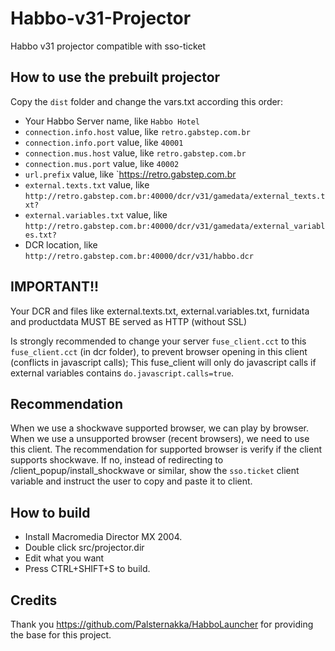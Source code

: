 # Habbo-v31-Projector
Habbo v31 projector compatible with sso-ticket

## How to use the prebuilt projector

Copy the `dist` folder and change the vars.txt according this order:

- Your Habbo Server name, like `Habbo Hotel`
- `connection.info.host` value, like `retro.gabstep.com.br`
- `connection.info.port` value, like `40001`
- `connection.mus.host` value, like `retro.gabstep.com.br`
- `connection.mus.port` value, like `40002`
- `url.prefix` value, like `https://retro.gabstep.com.br
- `external.texts.txt` value, like `http://retro.gabstep.com.br:40000/dcr/v31/gamedata/external_texts.txt?`
- `external.variables.txt` value, like `http://retro.gabstep.com.br:40000/dcr/v31/gamedata/external_variables.txt?`
- DCR location, like `http://retro.gabstep.com.br:40000/dcr/v31/habbo.dcr`

## IMPORTANT!!
Your DCR and files like external.texts.txt, external.variables.txt, furnidata and productdata MUST BE served as HTTP (without SSL)

Is strongly recommended to change your server `fuse_client.cct` to this `fuse_client.cct` (in dcr folder), to prevent browser opening in this client (conflicts in javascript calls);
This fuse_client will only do javascript calls if external variables contains `do.javascript.calls=true`.

## Recommendation
When we use a shockwave supported browser, we can play by browser. When we use a unsupported browser (recent browsers), we need to use this client.
The recommendation for supported browser is verify if the client supports shockwave. If no, instead of redirecting to /client_popup/install_shockwave or similar, show the `sso.ticket` client variable and instruct the user to copy and paste it to client.

## How to build

- Install Macromedia Director MX 2004.
- Double click src/projector.dir
- Edit what you want
- Press CTRL+SHIFT+S to build.

## Credits

Thank you https://github.com/Palsternakka/HabboLauncher for providing the base for this project.